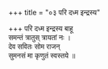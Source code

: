 +++
title = "०३ परि दध्म इन्द्रस्य"

+++
परि दध्म इन्द्रस्य बाहू  
समन्तं त्रातुस् त्रायतां नः ।  
देव सवितः सोम राजन्  
सुमनसं मा कृणुतं स्वस्तये ॥
